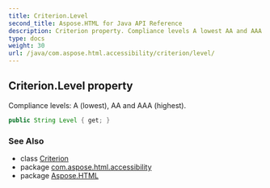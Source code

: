 ```yaml
---
title: Criterion.Level
second_title: Aspose.HTML for Java API Reference
description: Criterion property. Compliance levels A lowest AA and AAA highest
type: docs
weight: 30
url: /java/com.aspose.html.accessibility/criterion/level/
---
```

## Criterion.Level property

Compliance levels: A (lowest), AA and AAA (highest).

```java
public String Level { get; }
```

### See Also

* class [Criterion](../)
* package [com.aspose.html.accessibility](../../../com.aspose.html.accessibility/)
* package [Aspose.HTML](../../../)
